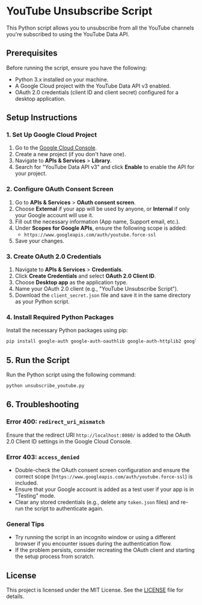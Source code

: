 # YouTube Unsubscribe Script

This Python script allows you to unsubscribe from all the YouTube channels you're subscribed to using the YouTube Data API.

## Prerequisites

Before running the script, ensure you have the following:

- Python 3.x installed on your machine.
- A Google Cloud project with the YouTube Data API v3 enabled.
- OAuth 2.0 credentials (client ID and client secret) configured for a desktop application.

## Setup Instructions

### 1. Set Up Google Cloud Project

1. Go to the [Google Cloud Console](https://console.cloud.google.com/).
2. Create a new project (if you don't have one).
3. Navigate to **APIs & Services** > **Library**.
4. Search for "YouTube Data API v3" and click **Enable** to enable the API for your project.

### 2. Configure OAuth Consent Screen

1. Go to **APIs & Services** > **OAuth consent screen**.
2. Choose **External** if your app will be used by anyone, or **Internal** if only your Google account will use it.
3. Fill out the necessary information (App name, Support email, etc.).
4. Under **Scopes for Google APIs**, ensure the following scope is added:
   - `https://www.googleapis.com/auth/youtube.force-ssl`
5. Save your changes.

### 3. Create OAuth 2.0 Credentials

1. Navigate to **APIs & Services** > **Credentials**.
2. Click **Create Credentials** and select **OAuth 2.0 Client ID**.
3. Choose **Desktop app** as the application type.
4. Name your OAuth 2.0 client (e.g., "YouTube Unsubscribe Script").
5. Download the `client_secret.json` file and save it in the same directory as your Python script.

### 4. Install Required Python Packages

Install the necessary Python packages using pip:

```bash
pip install google-auth google-auth-oauthlib google-auth-httplib2 google-api-python-client
```

## 5. Run the Script

Run the Python script using the following command:

```bash
python unsubscribe_youtube.py
```

## 6. Troubleshooting

### Error 400: `redirect_uri_mismatch`

Ensure that the redirect URI `http://localhost:8080/` is added to the OAuth 2.0 Client ID settings in the Google Cloud Console.

### Error 403: `access_denied`

- Double-check the OAuth consent screen configuration and ensure the correct scope (`https://www.googleapis.com/auth/youtube.force-ssl`) is included.
- Ensure that your Google account is added as a test user if your app is in "Testing" mode.
- Clear any stored credentials (e.g., delete any `token.json` files) and re-run the script to authenticate again.

### General Tips

- Try running the script in an incognito window or using a different browser if you encounter issues during the authentication flow.
- If the problem persists, consider recreating the OAuth client and starting the setup process from scratch.

## License

This project is licensed under the MIT License. See the [LICENSE](LICENSE) file for details.


